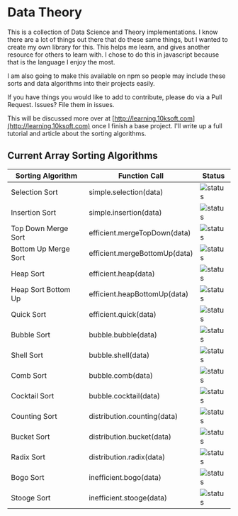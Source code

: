 # Data Theory

This is a collection of Data Science and Theory implementations. I know there are a lot of 
things out there that do these same things, but I wanted to create my own library
for this. This helps me learn, and gives another resource for others to learn with. 
I chose to do this in javascript because that is the language I enjoy
the most.

I am also going to make this available on npm so people may include these 
sorts and data algorithms into their projects easily.

If you have things you would like to add to contribute, please do via a 
Pull Request. Issues? File them in issues.

This will be discussed more over at [http://learning.10ksoft.com](http://learning.10ksoft.com) 
once I finish a base project. I'll write up a full tutorial and article 
about the sorting algorithms.

## Current Array Sorting Algorithms

| Sorting Algorithm    | Function Call                 | Status                                                                   |
|----------------------|-------------------------------|--------------------------------------------------------------------------|
| Selection Sort       | simple.selection(data)        | ![status](https://img.shields.io/badge/status-completed-brightgreen.svg) |
| Insertion Sort       | simple.insertion(data)        | ![status](https://img.shields.io/badge/status-completed-brightgreen.svg) |
| Top Down Merge Sort  | efficient.mergeTopDown(data)  | ![status](https://img.shields.io/badge/status-completed-brightgreen.svg) |
| Bottom Up Merge Sort | efficient.mergeBottomUp(data) | ![status](https://img.shields.io/badge/status-completed-brightgreen.svg) |
| Heap Sort            | efficient.heap(data)          | ![status](https://img.shields.io/badge/status-in%20progress-yellow.svg)  |
| Heap Sort Bottom Up  | efficient.heapBottomUp(data)  | ![status](https://img.shields.io/badge/status-not%20started-red.svg)     |
| Quick Sort           | efficient.quick(data)         | ![status](https://img.shields.io/badge/status-not%20started-red.svg)     |
| Bubble Sort          | bubble.bubble(data)           | ![status](https://img.shields.io/badge/status-completed-brightgreen.svg) |
| Shell Sort           | bubble.shell(data)            | ![status](https://img.shields.io/badge/status-completed-brightgreen.svg) |
| Comb Sort            | bubble.comb(data)             | ![status](https://img.shields.io/badge/status-completed-brightgreen.svg) |
| Cocktail Sort        | bubble.cocktail(data)         | ![status](https://img.shields.io/badge/status-in%20progress-yellow.svg)  |
| Counting Sort        | distribution.counting(data)   | ![status](https://img.shields.io/badge/status-not%20started-red.svg)     |
| Bucket Sort          | distribution.bucket(data)     | ![status](https://img.shields.io/badge/status-not%20started-red.svg)     |
| Radix Sort           | distribution.radix(data)      | ![status](https://img.shields.io/badge/status-not%20started-red.svg)     |
| Bogo Sort            | inefficient.bogo(data)        | ![status](https://img.shields.io/badge/status-not%20started-red.svg)     |
| Stooge Sort          | inefficient.stooge(data)      | ![status](https://img.shields.io/badge/status-not%20started-red.svg)     |